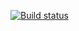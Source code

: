 [![Build status](https://ci.appveyor.com/api/projects/status/ccb9ukommheqq2wk?svg=true)](https://ci.appveyor.com/project/Ksenya31/patterns2)
